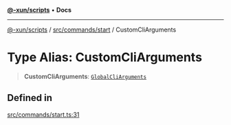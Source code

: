 [**@-xun/scripts**](../../../../README.md) • **Docs**

***

[@-xun/scripts](../../../../README.md) / [src/commands/start](../README.md) / CustomCliArguments

# Type Alias: CustomCliArguments

> **CustomCliArguments**: [`GlobalCliArguments`](../../../configure/type-aliases/GlobalCliArguments.md)

## Defined in

[src/commands/start.ts:31](https://github.com/Xunnamius/xscripts/blob/d89809b1811fb99fb24fbfe0c6960a0e087bcc27/src/commands/start.ts#L31)
